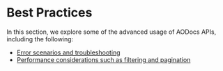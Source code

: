 # Best Practices

In this section, we explore some of the advanced usage of AODocs APIs, including the following:

* [Error scenarios and troubleshooting](/docs/aodocs.altirnao.com/1/c/Guides/Best%20practices/HTTP%20status%20codes%20and%20error%20handling)
* [Performance considerations such as filtering and pagination](docs/aodocs-staging.altirnao.com/1/c/Guides/60-Best%20practices/20-Performance%20considerations)

